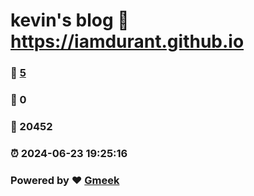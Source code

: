 # kevin's blog :link: https://iamdurant.github.io 
### :page_facing_up: [5](https://iamdurant.github.io/tag.html) 
### :speech_balloon: 0 
### :hibiscus: 20452 
### :alarm_clock: 2024-06-23 19:25:16 
### Powered by :heart: [Gmeek](https://github.com/Meekdai/Gmeek)

